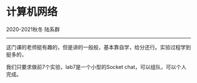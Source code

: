 # 计算机网络
2020-2021秋冬 陆系群
****
这门课的老师挺有趣的，但是讲的一般般，基本靠自学，给分还行。实验过程学到挺多的，

我们只要求做前7个实验，lab7是一个小型的Socket chat，可以组队，可以个人完成。